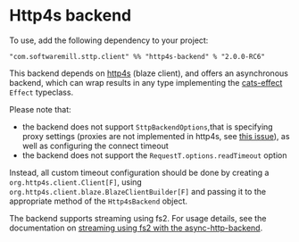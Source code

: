 # Http4s backend

To use, add the following dependency to your project:

```
"com.softwaremill.sttp.client" %% "http4s-backend" % "2.0.0-RC6"
```

This backend depends on [http4s](https://http4s.org) (blaze client), and offers an asynchronous backend, which can wrap results in any type implementing the [cats-effect](https://github.com/typelevel/cats-effect) `Effect` typeclass.

Please note that: 

* the backend does not support `SttpBackendOptions`,that is specifying proxy settings (proxies are not implemented in http4s, see [this issue](https://github.com/http4s/http4s/issues/251)), as well as configuring the connect timeout 
* the backend does not support the `RequestT.options.readTimeout` option

Instead, all custom timeout configuration should be done by creating a `org.http4s.client.Client[F]`, using `org.http4s.client.blaze.BlazeClientBuilder[F]` and passing it to the appropriate method of the `Http4sBackend` object.

The backend supports streaming using fs2. For usage details, see the documentation on [streaming using fs2 with the async-http-backend](asynchttpclient.html#streaming-using-fs2).
